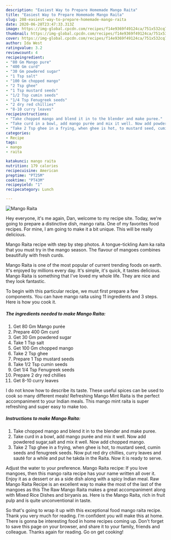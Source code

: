```yaml
---
description: "Easiest Way to Prepare Homemade Mango Raita"
title: "Easiest Way to Prepare Homemade Mango Raita"
slug: 208-easiest-way-to-prepare-homemade-mango-raita
date: 2020-06-28T23:47:33.313Z
image: https://img-global.cpcdn.com/recipes/f14e9369f49124ca/751x532cq70/mango-raita-recipe-main-photo.jpg
thumbnail: https://img-global.cpcdn.com/recipes/f14e9369f49124ca/751x532cq70/mango-raita-recipe-main-photo.jpg
cover: https://img-global.cpcdn.com/recipes/f14e9369f49124ca/751x532cq70/mango-raita-recipe-main-photo.jpg
author: Ida West
ratingvalue: 3.2
reviewcount: 4
recipeingredient:
- "80 Gm Mango pure"
- "400 Gm curd"
- "30 Gm powdered sugar"
- "1 Tsp salt"
- "100 Gm chopped mango"
- "2 Tsp ghee"
- "1 Tsp mustard seeds"
- "1/2 Tsp cumin seeds"
- "1/4 Tsp Fenugreek seeds"
- "2 dry red chillies"
- "8-10 curry leaves"
recipeinstructions:
- "Take chopped mango and blend it in to the blender and make puree."
- "Take curd in a bowl, add mango purée and mix it well. Now add powdered sugar,salt and mix it well. Now add chopped mango."
- "Take 2 Tsp ghee in a frying, when ghee is hot, to mustard seed, cumin seeds and fenugreek seeds. Now put red dry chillies, curry leaves and sauté for a while and put he takda in the Raita. Now it is ready to serve."
categories:
- Recipe
tags:
- mango
- raita

katakunci: mango raita 
nutrition: 179 calories
recipecuisine: American
preptime: "PT25M"
cooktime: "PT43M"
recipeyield: "1"
recipecategory: Lunch

---
```



![Mango Raita](https://img-global.cpcdn.com/recipes/f14e9369f49124ca/751x532cq70/mango-raita-recipe-main-photo.jpg)

Hey everyone, it's me again, Dan, welcome to my recipe site. Today, we're going to prepare a distinctive dish, mango raita. One of my favorites food recipes. For mine, I am going to make it a bit unique. This will be really delicious.

Mango Raita recipe with step by step photos. A tongue-tickling Aam ka raita that you must try in the mango season. The flavour of mangoes combines beautifully with fresh curds.

Mango Raita is one of the most popular of current trending foods on earth. It's enjoyed by millions every day. It's simple, it's quick, it tastes delicious. Mango Raita is something that I've loved my whole life. They are nice and they look fantastic.


To begin with this particular recipe, we must first prepare a few components. You can have mango raita using 11 ingredients and 3 steps. Here is how you cook it.

<!--inarticleads1-->

##### The ingredients needed to make Mango Raita:

1. Get 80 Gm Mango purée
1. Prepare 400 Gm curd
1. Get 30 Gm powdered sugar
1. Take 1 Tsp salt
1. Get 100 Gm chopped mango
1. Take 2 Tsp ghee
1. Prepare 1 Tsp mustard seeds
1. Take 1/2 Tsp cumin seeds
1. Get 1/4 Tsp Fenugreek seeds
1. Prepare 2 dry red chillies
1. Get 8-10 curry leaves


I do not know how to describe its taste. These useful spices can be used to cook so many different meals! Refreshing Mango Mint Raita is the perfect accompaniment to your Indian meals. This mango mint raita is super refreshing and super easy to make too. 

<!--inarticleads2-->

##### Instructions to make Mango Raita:

1. Take chopped mango and blend it in to the blender and make puree.
1. Take curd in a bowl, add mango purée and mix it well. Now add powdered sugar,salt and mix it well. Now add chopped mango.
1. Take 2 Tsp ghee in a frying, when ghee is hot, to mustard seed, cumin seeds and fenugreek seeds. Now put red dry chillies, curry leaves and sauté for a while and put he takda in the Raita. Now it is ready to serve.


Adjust the water to your preference. Mango Raita recipe: If you love mangoes, then this mango raita recipe has your name written all over it. Enjoy it as a dessert or as a side dish along with a spicy Indian meal. Raw Mango Raita Recipe is an excellent way to make the most of the last of the mangoes as this The Raw Mango Raita makes a great accompaniment along with Mixed Rice Dishes and biryanis as. Here is the Mango Raita, rich in fruit pulp and is quite unconventional in taste. 

So that's going to wrap it up with this exceptional food mango raita recipe. Thank you very much for reading. I'm confident you will make this at home. There is gonna be interesting food in home recipes coming up. Don't forget to save this page on your browser, and share it to your family, friends and colleague. Thanks again for reading. Go on get cooking!
